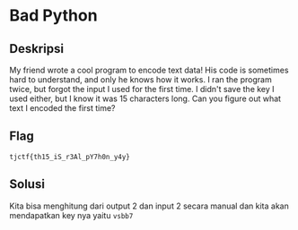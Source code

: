 # Bad Python

## Deskripsi
My friend wrote a cool program to encode text data! His code is sometimes hard to understand, and only he knows how it works. I ran the program twice, but forgot the input I used for the first time. I didn't save the key I used either, but I know it was 15 characters long. Can you figure out what text I encoded the first time?

## Flag
```tjctf{th15_iS_r3Al_pY7h0n_y4y}```

## Solusi
Kita bisa menghitung dari output 2 dan input 2 secara manual dan kita akan mendapatkan key nya yaitu ```vsbb7```